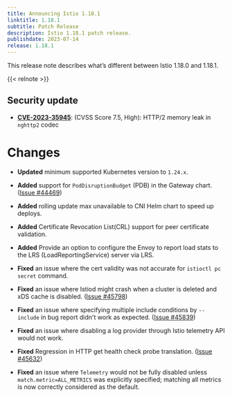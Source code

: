 ```yaml
---
title: Announcing Istio 1.18.1
linktitle: 1.18.1
subtitle: Patch Release
description: Istio 1.18.1 patch release.
publishdate: 2023-07-14
release: 1.18.1
---
```


This release note describes what’s different between Istio 1.18.0 and 1.18.1.

{{< relnote >}}

## Security update

- __[CVE-2023-35945](https://github.com/envoyproxy/envoy/security/advisories/GHSA-jfxv-29pc-x22r)__: (CVSS Score 7.5, High):
HTTP/2 memory leak in `nghttp2` codec

# Changes

- **Updated** minimum supported Kubernetes version to `1.24.x`.

- **Added** support for `PodDisruptionBudget` (PDB) in the Gateway chart.
  ([Issue #44469](https://github.com/istio/istio/issues/44469))

- **Added** rolling update max unavailable to CNI Helm chart to speed up deploys.

- **Added** Certificate Revocation List(CRL) support for peer certificate validation.

- **Added** Provide an option to configure the Envoy to report load stats to the LRS (LoadReportingService) server via LRS.

- **Fixed** an issue where the cert validity was not accurate for `istioctl pc secret` command.

- **Fixed** an issue where Istiod might crash when a cluster is deleted and xDS cache is disabled.
  ([Issue #45798](https://github.com/istio/istio/issues/45798))

- **Fixed** an issue where specifying multiple include conditions by `--include` in bug report didn't work as expected.
  ([Issue #45839](https://github.com/istio/istio/issues/45839))

- **Fixed** an issue where disabling a log provider through Istio telemetry API would not work.

- **Fixed** Regression in HTTP get health check probe translation.
  ([Issue #45632](https://github.com/istio/istio/issues/45632))

- **Fixed** an issue where `Telemetry` would not be fully disabled unless `match.metric=ALL_METRICS` was
  explicitly specified; matching all metrics is now correctly considered as the default.
